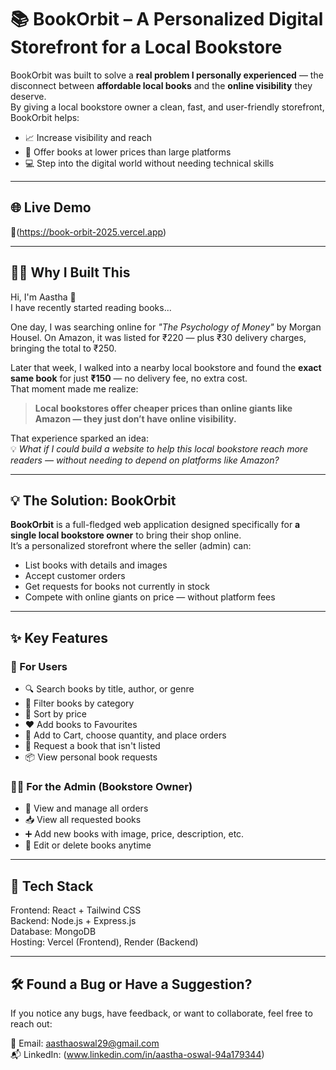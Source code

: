 # 📚 BookOrbit – A Personalized Digital Storefront for a Local Bookstore

BookOrbit was built to solve a **real problem I personally experienced** — the disconnect between **affordable local books** and the **online visibility** they deserve.  
By giving a local bookstore owner a clean, fast, and user-friendly storefront, BookOrbit helps:

- 📈 Increase visibility and reach  
- 🛒 Offer books at lower prices than large platforms  
- 💻 Step into the digital world without needing technical skills  

---

## 🌐 Live Demo

🔗(https://book-orbit-2025.vercel.app)

---

## 🙋‍♀️ Why I Built This

Hi, I'm Aastha 👋  
I have recently started reading books...

One day, I was searching online for *"The Psychology of Money"* by Morgan Housel. On Amazon, it was listed for ₹220 — plus ₹30 delivery charges, bringing the total to ₹250.

Later that week, I walked into a nearby local bookstore and found the **exact same book** for just **₹150** — no delivery fee, no extra cost.  
That moment made me realize:  
> **Local bookstores offer cheaper prices than online giants like Amazon — they just don’t have online visibility.**

That experience sparked an idea:  
💡 *What if I could build a website to help this local bookstore reach more readers — without needing to depend on platforms like Amazon?*

---

## 💡 The Solution: BookOrbit

**BookOrbit** is a full-fledged web application designed specifically for **a single local bookstore owner** to bring their shop online.  
It’s a personalized storefront where the seller (admin) can:

- List books with details and images  
- Accept customer orders  
- Get requests for books not currently in stock  
- Compete with online giants on price — without platform fees  

---

## ✨ Key Features

### 👤 For Users

- 🔍 Search books by title, author, or genre  
- 🧭 Filter books by category  
- 💸 Sort by price  
- ❤️ Add books to Favourites  
- 🛒 Add to Cart, choose quantity, and place orders  
- 📩 Request a book that isn't listed  
- 📦 View personal book requests  

### 🧑‍💼 For the Admin (Bookstore Owner)

- 🧾 View and manage all orders  
- 📥 View all requested books  
- ➕ Add new books with image, price, description, etc.
- 📝 Edit or delete books anytime  

---

## 🔧 Tech Stack

Frontend: React + Tailwind CSS  
Backend: Node.js + Express.js  
Database: MongoDB  
Hosting: Vercel (Frontend), Render (Backend)

---

## 🛠️ Found a Bug or Have a Suggestion?

If you notice any bugs, have feedback, or want to collaborate, feel free to reach out:

📧 Email: aasthaoswal29@gmail.com  
📬 LinkedIn: (www.linkedin.com/in/aastha-oswal-94a179344)


